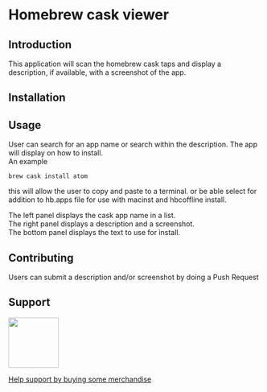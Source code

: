 # Homebrew cask viewer

## Introduction
This application will scan the homebrew cask taps and display a description, if available, with a screenshot of the app.

## Installation

## Usage
User can search for an app name or search within the description.
The app will display on how to install.  
An example

	brew cask install atom
this will allow the user to copy and paste to a terminal.
or be able select for addition to hb.apps file for use with macinst and hbcoffline install.

The left panel displays the cask app name in a list.  
The right panel displays a description and a screenshot.  
The bottom panel displays the text to use for install.  


## Contributing
Users can submit a description and/or screenshot by doing a Push Request


## Support

<img src="https://vangogh.teespring.com/v3/image/SugZ-DRGZXUTuSzfrFtaOU3TAUQ/800/800.jpg" width="100px"  height="100px">

[Help support by buying some merchandise](https://cavtronics-3.creator-spring.com/)

